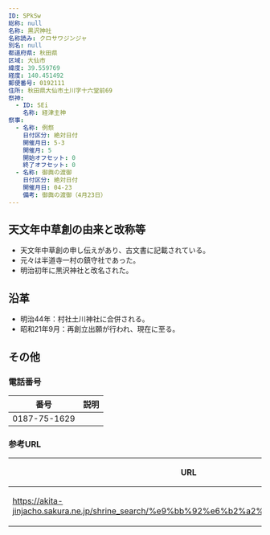 ```yaml
---
ID: SPkSw
総称: null
名称: 黒沢神社
名称読み: クロサワジンジャ
別名: null
都道府県: 秋田県
区域: 大仙市
緯度: 39.559769
経度: 140.451492
郵便番号: 0192111
住所: 秋田県大仙市土川字十六堂前69
祭神:
  - ID: SEi
    名称: 経津主神
祭事:
  - 名称: 例祭
    日付区分: 絶対日付
    開催月日: 5-3
    開催月: 5
    開始オフセット: 0
    終了オフセット: 0
  - 名称: 御輿の渡御
    日付区分: 絶対日付
    開催月日: 04-23
    備考: 御輿の渡御（4月23日）
---
```


## 天文年中草創の由来と改称等

- 天文年中草創の申し伝えがあり、古文書に記載されている。
- 元々は半道寺一村の鎮守社であった。
- 明治初年に黒沢神社と改名された。

## 沿革

- 明治44年：村社土川神社に合併される。
- 昭和21年9月：再創立出願が行われ、現在に至る。

## その他

### 電話番号

| 番号         | 説明 |
| ------------ | ---- |
| 0187-75-1629 |      |

### 参考URL

| URL                                                                                     | 説明   |
| --------------------------------------------------------------------------------------- | ------ |
| https://akita-jinjacho.sakura.ne.jp/shrine_search/%e9%bb%92%e6%b2%a2%e7%a5%9e%e7%a4%be/ | 神社庁 |
